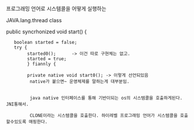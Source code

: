 프로그래밍 언어로 시스템콜을 어떻게 실행하는

JAVA.lang.thread class

public syncrhonized void start() {
       
       boolean started = false;
       try { 
            started0();      -> 이건 따로 구현체는 없고. 
            started = true;
            } fiannly {
            
            private native void start0(); -> 이렇게 선언되있음
             native가 붙으면~ 운영체제를 말하는게 대부분임. 
             
             
             java native 인터페이스를 통해 기반이되는 os의 시스템콜을 호출하게된다. JNI통해서.
             
             CLONE이라는 시스템콜을 호출한다. 하이레벨 프로그래밍 언어가 시스템콜을 호출할수있도록 매핑한다.

